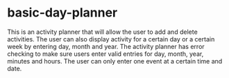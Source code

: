 # basic-day-planner
This is an activity planner that will allow the user to add and delete activities. The user can also display activity for a certain day or a certain week by entering day, month and year. The activity planner has error checking to make sure users enter valid entries for day, month, year, minutes and hours. The user can only enter one event at a certain time and date.
